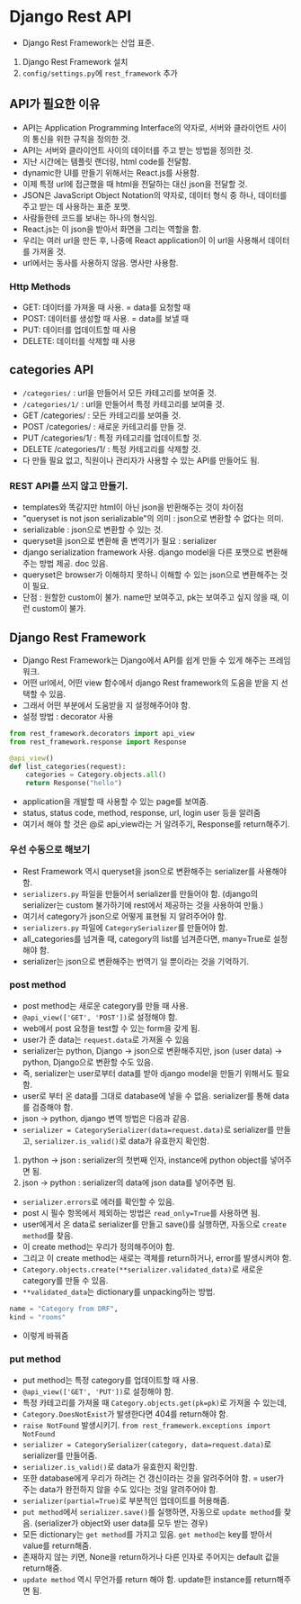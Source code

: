 # Django Rest API
- Django Rest Framework는 산업 표준. 
1. Django Rest Framework 설치
2. `config/settings.py`에 `rest_framework` 추가
## API가 필요한 이유
- API는 Application Programming Interface의 약자로, 서버와 클라이언트 사이의 통신을 위한 규칙을 정의한 것.
- API는 서버와 클라이언트 사이의 데이터를 주고 받는 방법을 정의한 것.
- 지난 시간에는 템플릿 랜더링, html code를 전달함.
- dynamic한 UI를 만들기 위해서는 React.js를 사용함.
- 이제 특정 url에 접근했을 때 html을 전달하는 대신 json을 전달할 것.
- JSON은 JavaScript Object Notation의 약자로, 데이터 형식 중 하나, 데이터를 주고 받는 데 사용하는 표준 포맷.
- 사람들한테 코드를 보내는 하나의 형식임.
- React.js는 이 json을 받아서 화면을 그리는 역할을 함.
- 우리는 여러 url을 만든 후, 나중에 React application이 이 url을 사용해서 데이터를 가져올 것.
- url에서는 동사를 사용하지 않음. 명사만 사용함.
### Http Methods
- GET: 데이터를 가져올 때 사용. = data를 요청할 때
- POST: 데이터를 생성할 때 사용. = data를 보낼 때
- PUT: 데이터를 업데이트할 때 사용
- DELETE: 데이터를 삭제할 때 사용
## categories API
- `/categories/` : url을 만들어서 모든 카테고리를 보여줄 것.
- `/categories/1/` : url을 만들어서 특정 카테고리를 보여줄 것.
- GET /categories/ : 모든 카테고리를 보여줄 것.
- POST /categories/ : 새로운 카테고리를 만들 것.
- PUT /categories/1/ : 특정 카테고리를 업데이트할 것. 
- DELETE /categories/1/ : 특정 카테고리를 삭제할 것.
- 다 만들 필요 없고, 직원이나 관리자가 사용할 수 있는 API를 만들어도 됨.
### REST API를 쓰지 않고 만들기.
- templates와 똑같지만 html이 아닌 json을 반환해주는 것이 차이점
- "queryset is not json serializable"의 의미 : json으로 변환할 수 없다는 의미.
- serializable : json으로 변환할 수 있는 것.
- queryset을 json으로 변환해 줄 변역기가 필요 : serializer
- django serialization framework 사용. django model을 다른 포맷으로 변환해주는 방법 제공. doc 있음.
- queryset은 browser가 이해하지 못하니 이해할 수 있는 json으로 변환해주는 것이 필요.
- 단점 : 원할한 custom이 불가. name만 보여주고, pk는 보여주고 싶지 않을 때, 이런 custom이 불가.
## Django Rest Framework
- Django Rest Framework는 Django에서 API를 쉽게 만들 수 있게 해주는 프레임워크.
- 어떤 url에서, 어떤 view 함수에서 django Rest framework의 도움을 받을 지 선택할 수 있음.
- 그래서 어떤 부분에서 도움받을 지 설정해주어야 함.
- 설정 방법 : decorator 사용
```python
from rest_framework.decorators import api_view
from rest_framework.response import Response

@api_view()
def list_categories(request):
    categories = Category.objects.all()
    return Response("hello")
```
- application을 개발할 때 사용할 수 있는 page를 보여줌.
- status, status code, method, response, url, login user 등을 알려줌
- 여기서 해야 할 것은 @로 api_view라는 거 알려주기, Response를 return해주기.
### 우선 수동으로 해보기
- Rest Framework 역시 queryset을 json으로 변환해주는 serializer를 사용해야 함.
- `serializers.py` 파일을 만들어서 serializer를 만들어야 함. (django의 serializer는 custom 불가하기에 rest에서 제공하는 것을 사용하여 만듦.)
- 여기서 category가 json으로 어떻게 표현될 지 알려주어야 함.
- `serializers.py` 파일에 `CategorySerializer`를 만들어야 함.
- all_categories를 넘겨줄 때, category의 list를 넘겨준다면, many=True로 설정해야 함.
- serializer는 json으로 변환해주는 번역기 일 뿐이라는 것을 기억하기.
### post method
- post method는 새로운 category를 만들 때 사용.
 - `@api_view(['GET', 'POST'])`로 설정해야 함.
- web에서 post 요청을 test할 수 있는 form을 갖게 됨.
- user가 준 data는 `request.data`로 가져올 수 있음
- serializer는 python, Django -> json으로 변환해주지만, json (user data) -> python, Django으로 변환할 수도 있음.
- 즉, serializer는 user로부터 data를 받아 django model을 만들기 위해서도 필요함.
- user로 부터 온 data를 그대로 database에 넣을 수 없음. serializer를 통해 data를 검증해야 함.
- json -> python, django 변역 방법은 다음과 같음.
- `serializer = CategorySerializer(data=request.data)`로 serializer를 만들고, `serializer.is_valid()`로 data가 유효한지 확인함.
1. python -> json : serializer의 첫번째 인자, instance에 python object를 넣어주면 됨.
2. json -> python : serializer의 data에 json data를 넣어주면 됨.
- `serializer.errors`로 에러를 확인할 수 있음.
- post 시 필수 항목에서 제외하는 방법은 `read_only=True`를 사용하면 됨.
- user에게서 온 data로 serializer를 만들고 save()를 실행하면, 자동으로 `create method`를 찾음.
- 이 create method는 우리가 정의해주어야 함.
- 그리고 이 create method는 새로는 객체를 return하거나, error를 발생시켜야 함.
- `Category.objects.create(**serializer.validated_data)`로 새로운 category를 만들 수 있음.
- `**validated_data`는 dictionary를 unpacking하는 방법.
```python
name = "Category from DRF",
kind = "rooms"
```
- 이렇게 바꿔줌
### put method
- put method는 특정 category를 업데이트할 때 사용.
- `@api_view(['GET', 'PUT'])`로 설정해야 함.
- 특정 카테고리를 가져올 때 `Category.objects.get(pk=pk)`로 가져올 수 있는데, 
- `Category.DoesNotExist`가 발생한다면 404를 return해야 함.
- `raise NotFound` 발생시키기. `from rest_framework.exceptions import NotFound`
- `serializer = CategorySerializer(category, data=request.data)`로 serializer를 만들어줌.
- `serializer.is_valid()`로 data가 유효한지 확인함.
- 또한 database에게 우리가 하려는 건 갱신이라는 것을 알려주어야 함. = user가 주는 data가 완전하지 않을 수도 있다는 것일 알려주어야 함.
- `serializer(partial=True)`로 부분적인 업데이트를 허용해줌.
- `put method`에서 `serializer.save()`를 실행하면, 자동으로 `update method`를 찾음. (serializer가 object와 user data를 모두 받는 경우)
- 모든 dictionary는 `get method`를 가지고 있음. `get method`는 key를 받아서 value를 return해줌.
- 존재하지 않는 키면, None을 return하거나 다른 인자로 주어지는 default 값을 return해줌.
- `update method` 역시 무언가를 return 해야 함. update한 instance를 return해주면 됨.
